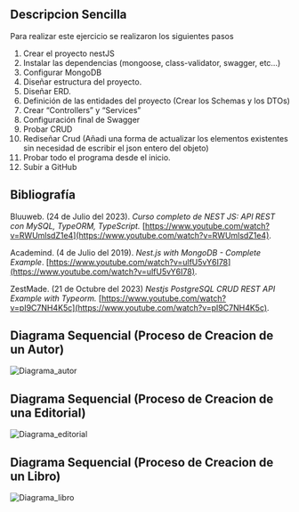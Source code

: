 
## Descripcion Sencilla

Para realizar este ejercicio se realizaron los siguientes pasos
<ol>
<li>Crear el proyecto nestJS</li>
<li>Instalar las dependencias (mongoose, class-validator, swagger, etc…)</li>
<li>Configurar MongoDB </li>
<li>Diseñar estructura del proyecto.</li>
<li>Diseñar ERD.</li>
<li>Definición de las entidades del proyecto (Crear los Schemas y los DTOs)</li>
<li>Crear “Controllers” y “Services”</li>
<li>Configuración final de Swagger</li>
<li>Probar CRUD</li>
<li>Rediseñar Crud (Añadi una forma de actualizar los elementos existentes sin necesidad de escribir el json entero del objeto)</li>
<li>Probar todo el programa desde el inicio.</li>
<li>Subir a GitHub</li>
</ol>



## Bibliografía

Bluuweb. (24 de Julio del 2023). <i>Curso completo de NEST JS: API REST con MySQL, TypeORM, TypeScript.</i> [https://www.youtube.com/watch?v=RWUmlsdZ1e4](https://www.youtube.com/watch?v=RWUmlsdZ1e4).

Academind. (4 de Julio del 2019). <i>Nest.js with MongoDB - Complete Example</i>. [https://www.youtube.com/watch?v=ulfU5vY6I78](https://www.youtube.com/watch?v=ulfU5vY6I78).

ZestMade. (21 de Octubre del 2023) <i>Nestjs PostgreSQL CRUD REST API Example with Typeorm.</i> [https://www.youtube.com/watch?v=pI9C7NH4K5c](https://www.youtube.com/watch?v=pI9C7NH4K5c).

## Diagrama Sequencial (Proceso de Creacion de un Autor)
![Diagrama_autor](https://github.com/user-attachments/assets/3363ef52-5d2f-4b4f-9e55-004ca1db1277)


## Diagrama Sequencial (Proceso de Creacion de una Editorial)
![Diagrama_editorial](https://github.com/user-attachments/assets/167aeca5-746a-460e-bf1b-f1bbc06d7798)


## Diagrama Sequencial (Proceso de Creacion de un Libro)
![Diagrama_libro](https://github.com/user-attachments/assets/91fd639e-f206-4838-994a-45518ba8051f)


